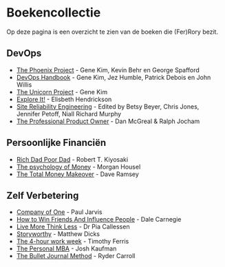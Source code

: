 # Boekencollectie

Op deze pagina is een overzicht te zien van de boeken die (Fer)Rory bezit.

## DevOps

- [The Phoenix Project](/boeken-devops.md#the-phoenix-project) - Gene Kim, Kevin Behr en George Spafford
- [DevOps Handbook](/boeken-devops.md#devops-handbook) - Gene Kim, Jez Humble, Patrick Debois en John Willis
- [The Unicorn Project](/boeken-devops.md#the-unicorn-project) - Gene Kim
- [Explore It!](/boeken-devops.md#explore-it) - Elisbeth Hendrickson
- [Site Reliability Engineering](/boeken-devops.md#site-reliability-engineering) - Edited by Betsy Beyer, Chris Jones, Jennifer Petoff, Niall Richard Murphy
- [The Professional Product Owner](/boeken-devops.md#the-professional-product-owner) - Dan McGreal & Ralph Jocham

## Persoonlijke Financiën

- [Rich Dad Poor Dad](/boeken-persoonlijke-financien.html#rich-dad-poor-dad) - Robert T. Kiyosaki
- [The psychology of Money](/boeken-persoonlijke-financien.html#the-psychology-of-money) - Morgan Housel
- [The Total Money Makeover](/boeken-persoonlijke-financien.html#the-total-money-makeover) - Dave Ramsey

## Zelf Verbetering

 - [Company of One](/boeken-zelf-verbetering.md#company-of-one) - Paul Jarvis
 - [How to Win Friends And Influence People](/boeken-zelf-verbetering.md#how-to-win-friends-and-influence-people) - Dale Carnegie
 - [Live More Think Less](/boeken-zelf-verbetering.md#live-more-think-less) - Dr Pia Callessen
 - [Storyworthy](/boeken-zelf-verbetering.md#storyworthy) - Matthew Dicks
 - [The 4-hour work week](/boeken-zelf-verbetering.md#the-4-hour-work-week) - Timothy Ferris
 - [The Personal MBA](/boeken-zelf-verbetering.md#the-personal-mba) - Josh Kaufman
 - [The Bullet Journal Method](/boeken-zelf-verbetering.md#the-bullet-journal-method) - Ryder Carroll

